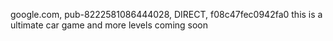 google.com, pub-8222581086444028, DIRECT, f08c47fec0942fa0
this is a ultimate car game and more levels coming soon
